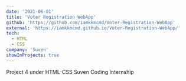 ```yaml
---
date: '2021-06-01'
title: 'Voter Registration WebApp'
github: 'https://github.com/iamkkmcmd/Voter-Registration-WebApp'
external: 'https://iamkkmcmd.github.io/Voter-Registration-WebApp/'
tech:
  - HTML
  - CSS
company: 'Suven'
showInProjects: true
---
```


Project 4 under HTML-CSS Suven Coding Internship
